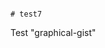                                                                                                                                                                                                                                                                                                                                                                                                                                                                                                                                 # test7
Test "graphical-gist"